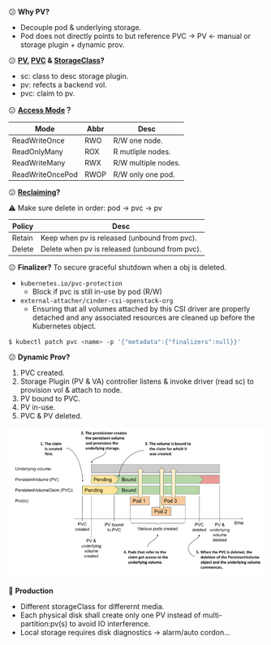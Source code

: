:confused: **Why PV?**

- Decouple pod & underlying storage.
- Pod does not directly points to but reference PVC → PV ← manual or storage plugin + dynamic prov.

 

:confused: **[PV](https://kubernetes.io/docs/concepts/storage/persistent-volumes/), [PVC](https://kubernetes.io/docs/concepts/storage/persistent-volumes/#persistentvolumeclaims) & [StorageClass](https://kubernetes.io/docs/concepts/storage/storage-classes/)?**

- sc: class to desc storage plugin.
- pv: refects a backend vol.
- pvc: claim to pv.



:confused: **[Access Mode](https://kubernetes.io/docs/concepts/storage/persistent-volumes/#access-modes)？**

| Mode             | Abbr | Desc                |
| ---------------- | ---- | ------------------- |
| ReadWriteOnce    | RWO  | R/W one node.       |
| ReadOnlyMany     | ROX  | R mutliple nodes.   |
| ReadWriteMany    | RWX  | R/W multiple nodes. |
| ReadWriteOncePod | RWOP | R/W only one pod.   |



:confused: **[Reclaiming](https://kubernetes.io/docs/concepts/storage/persistent-volumes/#reclaiming)?**

:warning: Make sure delete in order: pod → pvc → pv

| Policy | Desc                                           |
| ------ | ---------------------------------------------- |
| Retain | Keep when pv is released (unbound from pvc).   |
| Delete | Delete when pv is released (unbound from pvc). |



:confused: **Finalizer?** To secure graceful shutdown when a obj is deleted.

- `kubernetes.io/pvc-protection`
  - Block if pvc is still in-use by pod (R/W)
- `external-attacher/cinder-csi-openstack-org`
  - Ensuring that all volumes attached by this CSI driver are properly detached and any associated resources are cleaned up before the Kubernetes object.

```bash
$ kubectl patch pvc <name> -p '{"metadata":{"finalizers":null}}'
```



:confused: **Dynamic Prov?**

1. PVC created.
2. Storage Plugin (PV & VA) controller listens & invoke driver (read sc) to provision vol & attach to node.
3. PV bound to PVC.
4. PV in-use.
5. PVC & PV deleted.



![image-20240618132212093](./Persistent.assets/image-20240618132212093.png)



:construction_worker: **Production**

- Different storageClass for differernt media.
- Each physical disk shall create only one PV instead of multi-partition:pv(s) to avoid IO interference.
- Local storage requires disk diagnostics → alarm/auto cordon...